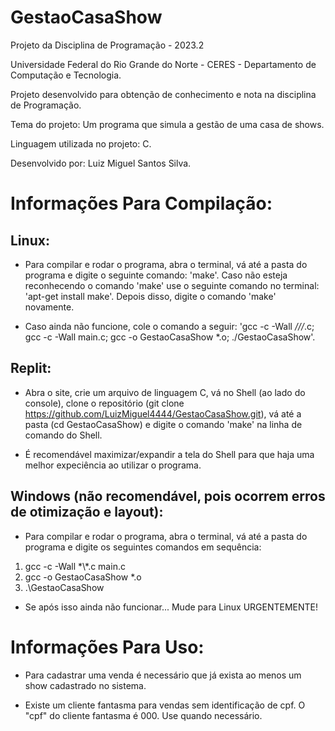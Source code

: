 # GestaoCasaShow


Projeto da Disciplina de Programação - 2023.2 

Universidade Federal do Rio Grande do Norte - CERES - Departamento de Computação e Tecnologia.

Projeto desenvolvido para obtenção de conhecimento e nota na disciplina de Programação.

Tema do projeto: Um programa que simula a gestão de uma casa de shows. 

Linguagem utilizada no projeto: C.

Desenvolvido por: Luiz Miguel Santos Silva.


# Informações Para Compilação:


## Linux:

- Para compilar e rodar o programa, abra o terminal, vá até a pasta do programa e digite o seguinte comando: 'make'. Caso não esteja reconhecendo o comando 'make' use o seguinte comando no terminal: 'apt-get install make'. Depois disso, digite o comando 'make' novamente.

- Caso ainda não funcione, cole o comando a seguir: 'gcc -c -Wall *///*.c; gcc -c -Wall main.c; gcc -o GestaoCasaShow *.o; ./GestaoCasaShow'. 

## Replit:

- Abra o site, crie um arquivo de linguagem C, vá no Shell (ao lado do console), clone o repositório (git clone https://github.com/LuizMiguel4444/GestaoCasaShow.git), vá até a pasta (cd GestaoCasaShow) e digite o comando 'make' na linha de comando do Shell. 

- É recomendável maximizar/expandir a tela do Shell para que haja uma melhor expeciência ao utilizar o programa.

## Windows (não recomendável, pois ocorrem erros de otimização e layout):

- Para compilar e rodar o programa, abra o terminal, vá até a pasta do programa e digite os seguintes comandos em sequência:

1.  gcc -c -Wall *\\\*.c main.c
2.  gcc -o GestaoCasaShow *.o
3.  .\GestaoCasaShow

- Se após isso ainda não funcionar... Mude para Linux URGENTEMENTE!

# Informações Para Uso:

- Para cadastrar uma venda é necessário que já exista ao menos um show cadastrado no sistema.

- Existe um cliente fantasma para vendas sem identificação de cpf. O "cpf" do cliente fantasma é 000.
Use quando necessário.